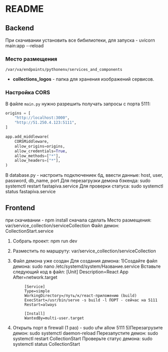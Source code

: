 # README

## Backend
При скачивании установить все бибилиотеки, для запуска - uvicorn main:app --reload
### Место размещения
`/var/va/endpoints/pythonenv/services_and_components`
- **collections_logos** - папка для хранения изображений сервисов.

### Настройка CORS
В файле `main.py` нужно разрешить получать запросы с порта 5111:

```python
origins = [
    "http://localhost:3000",
    "http://51.250.4.123:5111",
]

app.add_middleware(
    CORSMiddleware,
    allow_origins=origins,  
    allow_credentials=True,
    allow_methods=["*"],
    allow_headers=["*"],
)
```

В database.py - настроить подключениек бд, ввести данные: host, user, password, db_name, port
Для перезагрузки демона бэкенда: sudo systemctl restart fastapiva.service
Для проверки статуса: sudo systemctl status fastapiva.service

## Frontend
при скачивании - npm install сначала сделать
Место размещения: var/service_collection/serviceCollection
Файл демон: CollectionStart.service

1) Собрать проект: npm run dev
2) Разместить по маршруту: var/service_collection/serviceCollection
3) Файл демона уже создан
	Для создания демона:
		1)Создайте файл демона: sudo nano /etc/systemd/system/Название.service
		Вставьте следующий код в файл: 
			[Unit]
			Description=React App
			After=network.target

			[Service]
			Type=simple
			WorkingDirectory=/путь/к/react-приложению (build)
			ExecStart=/usr/bin/serve -s build -l ПОРТ - сейчас на 5111
			Restart=always

			[Install]
			WantedBy=multi-user.target
4) Открыть порт в firewall (1 раз) - sudo ufw allow 5111
5)Перезагрузите демон: sudo systemctl daemon-reload
  Перезапустите демон: sudo systemctl restart CollectionStart
  Проверьте статус демона: sudo systemctl status CollectionStart
